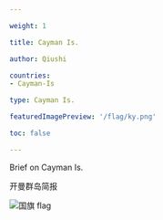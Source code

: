 ```yaml
---

weight: 1

title: Cayman Is.

author: Qiushi 

countries: 
- Cayman-Is

type: Cayman Is.

featuredImagePreview: '/flag/ky.png'

toc: false 

---
```


Brief on Cayman Is.

开曼群岛简报 

<!--more-->

![国旗 flag](/flag/ky.png)
